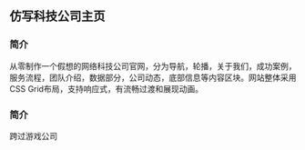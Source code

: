 ## 仿写科技公司主页
### 简介
从零制作一个假想的网络科技公司官网，分为导航，轮播，关于我们，成功案例，服务流程，团队介绍，数据部分，公司动态，底部信息等内容区块。网站整体采用CSS Grid布局，支持响应式，有流畅过渡和展现动画。

### 简介
跨过游戏公司
